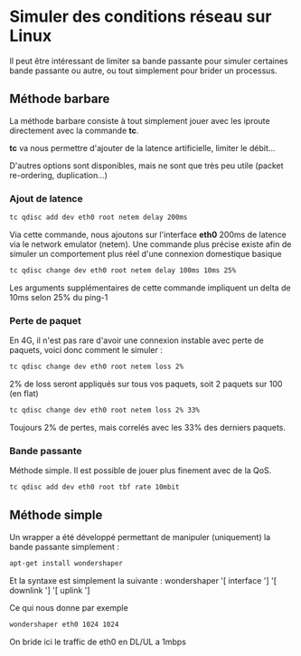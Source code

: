 # Simuler des conditions réseau sur Linux

Il peut être intéressant de limiter sa bande passante pour simuler
certaines bande passante ou autre, ou tout simplement pour brider un
processus.

## Méthode barbare

La méthode barbare consiste à tout simplement jouer avec les iproute
directement avec la commande **tc**.

**tc** va nous permettre d'ajouter de la latence artificielle, limiter
le débit...

D'autres options sont disponibles, mais ne sont que très peu utile
(packet re-ordering, duplication...)

### Ajout de latence

```bash
tc qdisc add dev eth0 root netem delay 200ms
```

Via cette commande, nous ajoutons sur l'interface **eth0** 200ms de
latence via le network emulator (netem). Une commande plus précise
existe afin de simuler un comportement plus réel d'une connexion
domestique basique

```bash
tc qdisc change dev eth0 root netem delay 100ms 10ms 25%
```

Les arguments supplémentaires de cette commande impliquent un delta de
10ms selon 25% du ping-1

### Perte de paquet

En 4G, il n'est pas rare d'avoir une connexion instable avec perte de
paquets, voici donc comment le simuler :

```bash
tc qdisc change dev eth0 root netem loss 2%
```

2% de loss seront appliqués sur tous vos paquets, soit 2 paquets sur 100
(en flat)

```bash
tc qdisc change dev eth0 root netem loss 2% 33%
```

Toujours 2% de pertes, mais correlés avec les 33% des derniers paquets.

### Bande passante

Méthode simple. Il est possible de jouer plus finement avec de la QoS.

```bash
tc qdisc add dev eth0 root tbf rate 10mbit
```

## Méthode simple

Un wrapper a été développé permettant de manipuler (uniquement) la bande
passante simplement :

```bash
apt-get install wondershaper
```

Et la syntaxe est simplement la suivante : wondershaper '[ interface ']
'[ downlink '] '[ uplink ']

Ce qui nous donne par exemple

```bash
wondershaper eth0 1024 1024
```

On bride ici le traffic de eth0 en DL/UL a 1mbps
